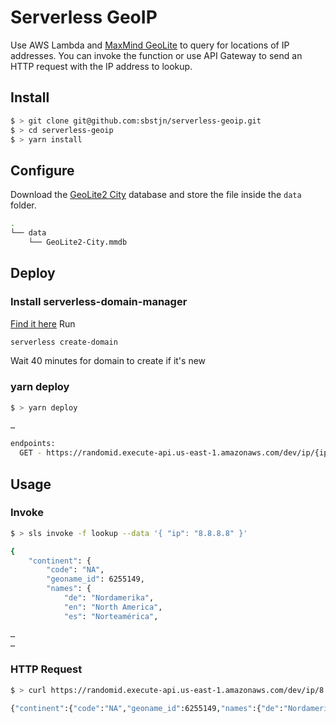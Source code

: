 # Serverless GeoIP

Use AWS Lambda and [MaxMind GeoLite](http://dev.maxmind.com/geoip/geoip2/geolite2/) to query for locations of IP addresses. You can invoke the function or use API Gateway to send an HTTP request with the IP address to lookup.

## Install

```bash
$ > git clone git@github.com:sbstjn/serverless-geoip.git
$ > cd serverless-geoip
$ > yarn install
```

## Configure

Download the [GeoLite2 City](http://dev.maxmind.com/geoip/geoip2/geolite2/) database and store the file inside the `data` folder.

```bash
.
└── data
    └── GeoLite2-City.mmdb
```

## Deploy 

### Install serverless-domain-manager
[Find it here](https://securitycw.atlassian.net/wiki/spaces/DEV/pages/32571396/Serverless#Serverless-Serverless-domain-manager)
Run 
```bash
serverless create-domain
```
Wait 40 minutes for domain to create if it's new

### yarn deploy

```bash
$ > yarn deploy

…

endpoints:
  GET - https://randomid.execute-api.us-east-1.amazonaws.com/dev/ip/{ip}
```

## Usage


### Invoke

```bash
$ > sls invoke -f lookup --data '{ "ip": "8.8.8.8" }'

{
    "continent": {
        "code": "NA",
        "geoname_id": 6255149,
        "names": {
            "de": "Nordamerika",
            "en": "North America",
            "es": "Norteamérica",

…
…
```

### HTTP Request

```bash
$ > curl https://randomid.execute-api.us-east-1.amazonaws.com/dev/ip/8.8.8.8

{"continent":{"code":"NA","geoname_id":6255149,"names":{"de":"Nordamerika","en":"North America", …
```